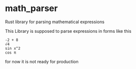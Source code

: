 # math_parser
 Rust library for parsing mathematical expressions

This Library is supposed to parse expressions in forms like this
```
-2 + 8
√4
sin x^2
cos π
```

for now it is not ready for production
